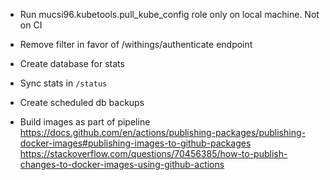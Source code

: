 - Run mucsi96.kubetools.pull_kube_config role only on local machine. Not on CI
- Remove filter in favor of /withings/authenticate endpoint
- Create database for stats
- Sync stats in `/status`
- Create scheduled db backups


- Build images as part of pipeline https://docs.github.com/en/actions/publishing-packages/publishing-docker-images#publishing-images-to-github-packages
https://stackoverflow.com/questions/70456385/how-to-publish-changes-to-docker-images-using-github-actions
